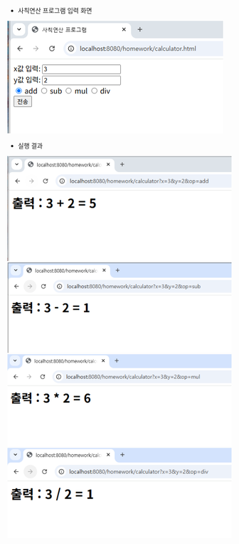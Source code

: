 * 사칙연산 프로그램 입력 화면

![img_2.png](img_2.png)

* 실행 결과

![img_3.png](img_3.png)
![img_4.png](img_4.png)
![img_5.png](img_5.png)
![img_6.png](img_6.png)